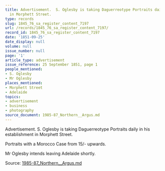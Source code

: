 ```yaml
---
title: Advertisement.  S. Oglesby is taking Daguerreotype Portraits daily in his establishment
  in Morphett Street.
type: records
slug: 1845_76_sa_register_content_7197
url: /records/1845_76_sa_register_content_7197/
record_id: 1845_76_sa_register_content_7197
date: '1851-09-25'
date_display: null
volume: null
issue_number: null
page: '1'
article_type: advertisement
issue_reference: 25 September 1851, page 1
people_mentioned:
- S. Oglesby
- Mr Oglesby
places_mentioned:
- Morphett Street
- Adelaide
topics:
- advertisement
- business
- photography
source_document: 1985-87_Northern__Argus.md
---
```


Advertisement.  S. Oglesby is taking Daguerreotype Portraits daily in his establishment in Morphett Street.

Portraits with a Morocco Case from 15/- upwards.

Mr Oglesby intends leaving Adelaide shortly.

Source: [1985-87_Northern__Argus.md](/downloads/markdown/1985-87_Northern__Argus.md)
